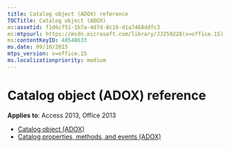 ```yaml
---
title: Catalog object (ADOX) reference
TOCTitle: Catalog object (ADOX)
ms:assetid: f1d6cf51-1b7a-4d7d-8c16-d1a7468ddfc3
ms:mtpsurl: https://msdn.microsoft.com/library/JJ250228(v=office.15)
ms:contentKeyID: 48548633
ms.date: 09/18/2015
mtps_version: v=office.15
ms.localizationpriority: medium
---
```


# Catalog object (ADOX) reference

**Applies to**: Access 2013, Office 2013

- [Catalog object (ADOX)](catalog-object-adox.md)
- [Catalog properties, methods, and events (ADOX)](catalog-properties-methods-and-events-adox.md)

